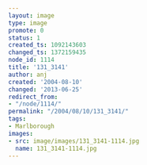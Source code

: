 ```yaml
---
layout: image
type: image
promote: 0
status: 1
created_ts: 1092143603
changed_ts: 1372159435
node_id: 1114
title: '131_3141'
author: anj
created: '2004-08-10'
changed: '2013-06-25'
redirect_from:
- "/node/1114/"
permalink: "/2004/08/10/131_3141/"
tags:
- Marlborough
images:
- src: image/images/131_3141-1114.jpg
  name: 131_3141-1114.jpg
---
```


